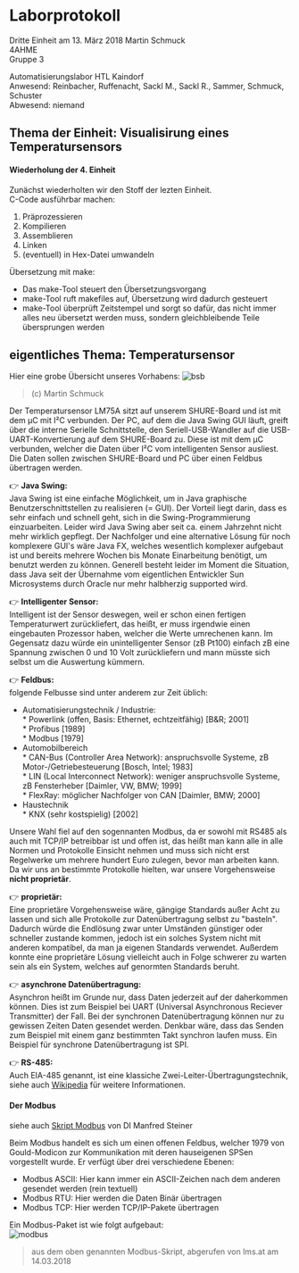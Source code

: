 # Laborprotokoll  
Dritte Einheit am 13. März 2018 
Martin Schmuck  
4AHME  
Gruppe 3

Automatisierungslabor HTL Kaindorf  
Anwesend: Reinbacher, Ruffenacht, Sackl M., Sackl R., Sammer, Schmuck, Schuster  
Abwesend: niemand 

## Thema der Einheit: Visualisirung eines Temperatursensors
#### Wiederholung der 4. Einheit  
Zunächst wiederholten wir den Stoff der lezten Einheit.   
C-Code ausführbar machen:
  1. Präprozessieren
  1. Kompilieren
  1. Assemblieren
  1. Linken
  1. (eventuell) in Hex-Datei umwandeln
  
Übersetzung mit make:
 * Das make-Tool steuert den Übersetzungsvorgang
 * make-Tool ruft makefiles auf, Übersetzung wird dadurch gesteuert
 * make-Tool überprüft Zeitstempel und sorgt so dafür, das nicht immer alles neu übersetzt werden muss, sondern gleichbleibende Teile übersprungen werden
 
## eigentliches Thema: Temperatursensor

Hier eine grobe Übersicht unseres Vorhabens: 
![bsb](https://github.com/HTLMechatronics/m14-la1-sx/blob/smumam14/smumam14/resources/shure_uebersicht.svg)
>(c) Martin Schmuck

Der Temperatursensor LM75A sitzt auf unserem SHURE-Board und ist mit dem µC mit I²C verbunden. Der PC, auf dem die Java Swing GUI läuft, greift über die interne Serielle Schnittstelle, den Seriell-USB-Wandler auf die USB-UART-Konvertierung auf dem SHURE-Board zu. Diese ist mit dem µC verbunden, welcher die Daten über I²C vom intelligenten Sensor ausliest. Die Daten sollen zwischen SHURE-Board und PC über einen Feldbus übertragen werden. 

:point_right: __Java Swing:__  
Java Swing ist eine einfache Möglichkeit, um in Java graphische Benutzerschnittstellen zu realisieren (= GUI). Der Vorteil liegt darin, dass es sehr einfach und schnell geht, sich in die Swing-Programmierung einzuarbeiten. Leider wird Java Swing aber seit ca. einem Jahrzehnt nicht mehr wirklich gepflegt. Der Nachfolger und eine alternative Lösung für noch komplexere GUI's wäre Java FX, welches wesentlich komplexer aufgebaut ist und bereits mehrere Wochen bis Monate Einarbeitung benötigt, um benutzt werden zu können. Generell besteht leider im Moment die Situation, dass Java seit der Übernahme vom eigentlichen Entwickler Sun Microsystems durch Oracle nur mehr halbherzig supported wird. 

:point_right: __Intelligenter Sensor:__  
Intelligent ist der Sensor deswegen, weil er schon einen fertigen Temperaturwert zurückliefert, das heißt, er muss irgendwie einen eingebauten Prozessor haben, welcher die Werte umrechenen kann. Im Gegensatz dazu würde ein unintelligenter Sensor (zB Pt100) einfach zB eine Spannung zwischen 0 und 10 Volt zurückliefern und mann müsste sich selbst um die Auswertung kümmern.
  
:point_right: __Feldbus:__  
folgende Felbusse sind unter anderem zur Zeit üblich:
* Automatisierungstechnik / Industrie:  
       * Powerlink (offen, Basis: Ethernet, echtzeitfähig) [B&R; 2001]  
       * Profibus [1989]  
       * Modbus [1979]
* Automobilbereich  
       * CAN-Bus (Controller Area Network): anspruchsvolle Systeme, zB Motor-/Getriebesteuerung [Bosch, Intel; 1983]  
       * LIN (Local Interconnect Network): weniger anspruchsvolle Systeme, zB Fensterheber [Daimler, VW, BMW; 1999]  
       * FlexRay: möglicher Nachfolger von CAN [Daimler, BMW; 2000]
 * Haustechnik  
       * KNX (sehr kostspielig) [2002]  

Unsere Wahl fiel auf den sogennanten Modbus, da er sowohl mit RS485 als auch mit TCP/IP betreibbar ist und offen ist, das heißt man kann alle in alle Normen und Protokolle Einsicht nehmen und muss sich nicht erst Regelwerke um mehrere hundert Euro zulegen, bevor man arbeiten kann. Da wir uns an bestimmte Protokolle hielten, war unsere Vorgehensweise __nicht proprietär__. 
  
:point_right: __proprietär:__  
  Eine proprietäre Vorgehensweise wäre, gängige Standards außer Acht zu lassen und sich alle Protokolle zur Datenübertragung selbst zu "basteln". Dadurch würde die Endlösung zwar unter Umständen günstiger oder schneller zustande kommen, jedoch ist ein solches System nicht mit anderen kompatibel, da man ja eigenen Standards verwendet. Außerdem konnte eine proprietäre Lösung vielleicht auch in Folge schwerer zu warten sein als ein System, welches auf genormten Standards beruht.   
  
:point_right: __asynchrone Datenübertragung:__   
  Asynchron heißt im Grunde nur, dass Daten jederzeit auf der daherkommen können. Dies ist zum Beispiel bei UART (Universal Asynchronous Reciever Transmitter) der Fall. Bei der synchronen Datenübertragung können nur zu gewissen Zeiten Daten gesendet werden. Denkbar wäre, dass das Senden zum Beispiel mit einem ganz bestimmten Takt synchron laufen muss. Ein Beispiel für synchrone Datenübertragung ist SPI.  
  
:point_right: __RS-485:__   
Auch EIA-485 genannt, ist eine klassiche Zwei-Leiter-Übertragungstechnik, siehe auch [Wikipedia](https://de.wikipedia.org/wiki/EIA-485) für weitere Informationen.
  
#### Der Modbus
siehe auch [Skript Modbus](https://lms.at/dotlrn/classes/htl_elektrotechnik/610437.4AHME_LA1.17_18/xolrn/E7BE8C85F66CA/2148F16AC6F2E.symlink?resource_id=0-236827434-257560369&m=view#167572556) von DI Manfred Steiner  
  
Beim Modbus handelt es sich um einen offenen Feldbus, welcher 1979 von Gould-Modicon zur Kommunikation mit deren hauseigenen SPSen vorgestellt wurde. Er verfügt über drei verschiedene Ebenen:
* Modbus ASCII: Hier kann immer ein ASCII-Zeichen nach dem anderen gesendet werden (rein textuell)  
* Modbus RTU: Hier werden die Daten Binär übertragen
* Modbus TCP: Hier werden TCP/IP-Pakete übertragen

Ein Modbus-Paket ist wie folgt aufgebaut:  
![modbus]()  
>aus dem oben genannten Modbus-Skript, abgerufen von lms.at am 14.03.2018





       

